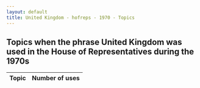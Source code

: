 ```yaml
---
layout: default
title: United Kingdom - hofreps - 1970 - Topics
---
```

## Topics when the phrase **United Kingdom** was used in the House of Representatives during the 1970s

| Topic | Number of uses |
|--------------|----------------|
